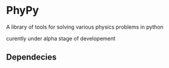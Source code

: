 # PhyPy
A library of tools for solving various physics problems in python

curently under alpha stage of developement

## Dependecies
